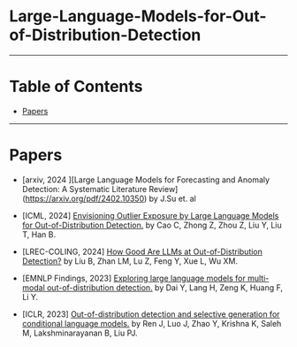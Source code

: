 # Large-Language-Models-for-Out-of-Distribution-Detection

---

# Table of Contents
- [Papers](#papers)

---

# Papers
* [arxiv, 2024 ][Large Language Models for Forecasting and Anomaly Detection: A Systematic Literature Review] (https://arxiv.org/pdf/2402.10350) by J.Su et. al

* [ICML, 2024] [Envisioning Outlier Exposure by Large Language Models for Out-of-Distribution Detection.](https://arxiv.org/pdf/2406.00806) by Cao C, Zhong Z, Zhou Z, Liu Y, Liu T, Han B.
  
* [LREC-COLING, 2024] [How Good Are LLMs at Out-of-Distribution Detection?](https://arxiv.org/abs/2308.10261) by Liu B, Zhan LM, Lu Z, Feng Y, Xue L, Wu XM.
  
* [EMNLP Findings, 2023] [Exploring large language models for multi-modal out-of-distribution detection.](https://arxiv.org/abs/2310.08027) by Dai Y, Lang H, Zeng K, Huang F, Li Y.

* [ICLR, 2023] [Out-of-distribution detection and selective generation for conditional language models.](https://arxiv.org/pdf/2209.15558) by Ren J, Luo J, Zhao Y, Krishna K, Saleh M, Lakshminarayanan B, Liu PJ.

